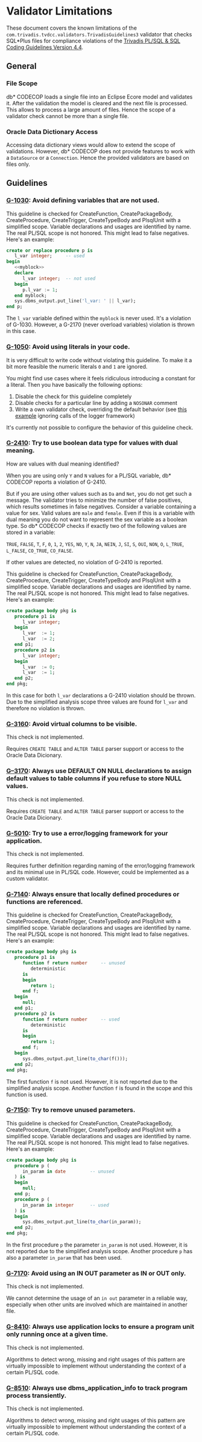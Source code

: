# Validator Limitations

These document covers the known limitations of the `com.trivadis.tvdcc.validators.TrivadisGuidelines3` validator that checks SQL*Plus files for compliance violations of the [Trivadis PL/SQL & SQL Coding Guidelines Version 4.4](https://trivadis.github.io/plsql-and-sql-coding-guidelines/v4.4/).

## General

### File Scope

db\* CODECOP loads a single file into an Eclipse Ecore model and validates it. After the validation the model is cleared and the next file is processed. This allows to process a large amount of files. Hence the scope of a validator check cannot be more than a single file.

### Oracle Data Dictionary Access

Accessing data dictionary views would allow to extend the scope of validations. However, db\* CODECOP does not provide features to work with a `DataSource` or a `Connection`. Hence the provided validators are based on files only.

## Guidelines

### [G-1030](https://trivadis.github.io/plsql-and-sql-coding-guidelines/v4.4/4-language-usage/1-general/g-1030/): Avoid defining variables that are not used.

This guideline is checked for CreateFunction, CreatePackageBody, CreateProcedure, CreateTrigger, CreateTypeBody and PlsqlUnit with a simplified scope. Variable declarations and usages are identified by name. The real PL/SQL scope is not honored. This might lead to false negatives. Here's an example:

```sql
create or replace procedure p is
   l_var integer;     -- used
begin
   <<myblock>>
   declare
      l_var integer;  -- not used
   begin
      p.l_var := 1;
   end myblock;
   sys.dbms_output.put_line('l_var: ' || l_var);
end p;
```

The `l_var` variable defined within the `myblock` is never used. It's a violation of G-1030. However, a G-2170 (never overload variables) violation is thrown in this case.

### [G-1050](https://trivadis.github.io/plsql-and-sql-coding-guidelines/v4.4/4-language-usage/1-general/g-1050/): Avoid using literals in your code.

It is very difficult to write code without violating this guideline. To make it a bit more feasible the numeric literals `0` and `1` are ignored. 

You might find use cases where it feels ridiculous introducing a constant for a literal. Then you have basically the following options:

1. Disable the check for this guideline completely
2. Disable checks for a particular line by adding a `NOSONAR` comment
3. Write a own validator check, overriding the default behavior (see [this example](https://github.com/Trivadis/plsql-cop-validators/blob/main/src/main/java/com/trivadis/tvdcc/validators/OverrideTrivadisGuidelines.xtend#L67) ignoring calls of the logger framework)

It's currently not possible to configure the behavior of this guideline check.
### [G-2410](https://trivadis.github.io/plsql-and-sql-coding-guidelines/v4.4/4-language-usage/2-variables-and-types/4-boolean-data-types/g-2410/): Try to use boolean data type for values with dual meaning.

How are values with dual meaning identified?

When you are using only `Y` and `N` values for a PL/SQL variable, db\* CODECOP reports a violation of G-2410. 

But if you are using other values such as `Da` and `Net`, you do not get such a message. The validator tries to minimize the number of false positives, which results sometimes in false negatives. Consider a variable containing a value for sex. Valid values are `male` and `female`. Even if this is a variable with dual meaning you do not want to represent the sex variable as a boolean type. So db\* CODECOP checks if exactly two of the following values are stored in a variable: 

`TRUE`, `FALSE`, `T`, `F`, `0`, `1`, `2`, `YES`, `NO`, `Y`, `N`, `JA`, `NEIN`, `J`, `SI`, `S`, `OUI`, `NON`, `O`, `L_TRUE`, `L_FALSE`, `CO_TRUE`, `CO_FALSE`.

If other values are detected, no violation of G-2410 is reported.

This guideline is checked for CreateFunction, CreatePackageBody, CreateProcedure, CreateTrigger, CreateTypeBody and PlsqlUnit with a simplified scope. Variable declarations and usages are identified by name. The real PL/SQL scope is not honored. This might lead to false negatives. Here's an example:

```sql
create package body pkg is
   procedure p1 is
      l_var integer;
   begin
      l_var  := 1;
      l_var  := 2;
   end p1;
   procedure p2 is
      l_var integer;
   begin
      l_var  := 0;
      l_var  := 1;
   end p2;
end pkg;
```

In this case for both `l_var` declarations a G-2410 violation should be thrown. Due to the simplified analysis scope three values are found for `l_var` and therefore no violation is thrown.

### [G-3160](https://trivadis.github.io/plsql-and-sql-coding-guidelines/v4.4/4-language-usage/3-dml-and-sql/1-general/g-3160/): Avoid virtual columns to be visible.

This check is not implemented. 

Requires `CREATE TABLE` and `ALTER TABLE` parser support or access to the Oracle Data Dicionary.

### [G–3170](https://trivadis.github.io/plsql-and-sql-coding-guidelines/v4.4/4-language-usage/3-dml-and-sql/1-general/g-3170/): Always use DEFAULT ON NULL declarations to assign default values to table columns if you refuse to store NULL values.

This check is not implemented. 

Requires `CREATE TABLE` and `ALTER TABLE` parser support or access to the Oracle Data Dicionary.

### [G-5010](https://trivadis.github.io/plsql-and-sql-coding-guidelines/v4.4/4-language-usage/5-exception-handling/g-5010/): Try to use a error/logging framework for your application.

This check is not implemented.

Requires further definition regarding naming of the error/logging framework and its minimal use in PL/SQL code. However, could be implemented as a custom validator.

### [G-7140](https://trivadis.github.io/plsql-and-sql-coding-guidelines/v4.4/4-language-usage/7-stored-objects/1-general/g-7140/): Always ensure that locally defined procedures or functions are referenced.

This guideline is checked for CreateFunction, CreatePackageBody, CreateProcedure, CreateTrigger, CreateTypeBody and PlsqlUnit with a simplified scope. Variable declarations and usages are identified by name. The real PL/SQL scope is not honored. This might lead to false negatives. Here's an example:

```sql
create package body pkg is
   procedure p1 is
      function f return number     -- unused
         deterministic
      is
      begin
         return 1;
      end f;
   begin
      null;
   end p1;
   procedure p2 is
      function f return number     -- used
         deterministic
      is
      begin
         return 1;
      end f;
   begin
      sys.dbms_output.put_line(to_char(f()));
   end p2;
end pkg;
```

The first function `f` is not used. However, it is not reported due to the simplified analysis scope. Another function `f` is found in the scope and this function is used. 

### [G-7150](https://trivadis.github.io/plsql-and-sql-coding-guidelines/v4.4/4-language-usage/7-stored-objects/1-general/g-7150/): Try to remove unused parameters.

This guideline is checked for CreateFunction, CreatePackageBody, CreateProcedure, CreateTrigger, CreateTypeBody and PlsqlUnit with a simplified scope. Variable declarations and usages are identified by name. The real PL/SQL scope is not honored. This might lead to false negatives. Here's an example:

```sql
create package body pkg is
   procedure p (
      in_param in date         -- unused
   ) is
   begin
      null;
   end p;
   procedure p (
      in_param in integer      -- used
   ) is
   begin
      sys.dbms_output.put_line(to_char(in_param));
   end p2;
end pkg;
```

In the first procedure `p` the parameter `in_param` is not used. However, it is not reported due to the simplified analysis scope. Another procedure `p` has also a parameter `in_param` that has been used. 

### [G-7170](https://trivadis.github.io/plsql-and-sql-coding-guidelines/v4.4/4-language-usage/7-stored-objects/1-general/g-7170/): Avoid using an IN OUT parameter as IN or OUT only.

This check is not implemented.

We cannot determine the usage of an `in out` parameter in a reliable way, especially when other units are involved which are maintained in another file.

### [G-8410](https://trivadis.github.io/plsql-and-sql-coding-guidelines/v4.4/4-language-usage/8-patterns/4-ensure-single-execution-at-a-time-of-a-program-unit/g-8410/): Always use application locks to ensure a program unit only running once at a given time.

This check is not implemented.

Algorithms to detect wrong, missing and right usages of this pattern are virtually impossible to implement without understanding the context of a certain PL/SQL code.

### [G-8510](https://trivadis.github.io/plsql-and-sql-coding-guidelines/v4.4/4-language-usage/8-patterns/5-use-dbms-application-info-package-to-follow-progress-of-a-process/g-8510/): Always use dbms_application_info to track program process transiently.

This check is not implemented.

Algorithms to detect wrong, missing and right usages of this pattern are virtually impossible to implement without understanding the context of a certain PL/SQL code.
